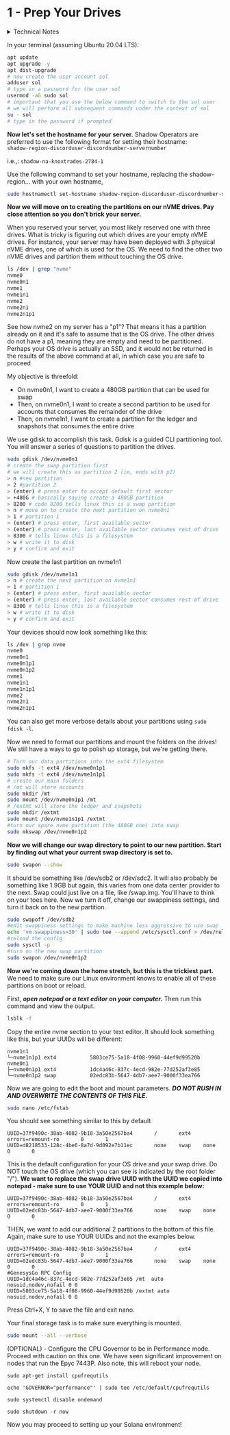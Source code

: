 # 1 - Prep Your Drives


<details><summary>Technical Notes</summary>
It's hard to pinpoint which of your server resources is most important for running a Solana RPC. Is it CPU? Is it RAM? Is it storage? Is it network? To be totally honest, all of them are equally important and critical to run a Solana RPC. Maybe you could skimp a little bit on a validator node, but not RPCs. RPCs get clobbered.

It is dead certain that you need nVME storage, though, and a lot of it. Both Solana RPCs and Validators do the exact same thing under the hood. The only difference is RPCs serve lookup requests, and validators vote on proposed blocks on the blockchain. Everything else is the same.

So whether you are building an RPC or a validator, you begin your journey with prepping your storage.

### Solana melts through your storage in 4 different ways:

* Accounts database
* The Ledger
* Snapshots
* Logs

In a perfect world, all four of these items would be stored on their own dedicated drive with boatloads of storage. This world is not perfect as evidenced by the fact that Cardano exists, and if you are renting a server from a data center provider, you will probably only have an OS drive and 2 big nVME drives,

**Our recommendation is to put logs on your OS drive, Accounts on one of the nVME drives, and the Ledger and snapshots on the second nVME drive.** Here is how to do it.

Let's pretend you have a 256 GB OS drive, and 2x 3.9 TB nVME drives. Let's further pretend your server is provisioned, _**but only the OS drive has a partition created and a filesystem mounted. The nVME drives are just sitting there, completely blank. This is common for nearly every deployment.**_

We have to first bring the nVME drives to life by creating partitions and then adding a filesystem to them.

Let's get through the absolute basics first, though. We need to patch the server, and create a user account that we can run our Solana processes under. **Make absolutely sure you create the sol user, and execute the last command to act as the sol user for all subsequent tasks.**
</details>

In your terminal (assuming Ubuntu 20.04 LTS):

```bash
apt update
apt upgrade -y
apt dist-upgrade
# now create the user account sol
adduser sol
# type in a password for the user sol
usermod -aG sudo sol
# important that you use the below command to switch to the sol user
# we will perform all subsequent commands under the context of sol
su - sol
# type in the password if prompted
```

**Now let's set the hostname for your server.** Shadow Operators are preferred to use the following format for setting their hostname:\
`shadow-region-discorduser-discordnumber-servernumber`

i.e.,: `shadow-na-knoxtrades-2784-1`

Use the following command to set your hostname, replacing the shadow-region... with your own hostname,

```bash
sudo hostnamectl set-hostname shadow-region-discorduser-discordnumber-servernumber
```

**Now we will move on to creating the partitions on our nVME drives. Pay close attention so you don't brick your server.**

When you reserved your server, you most likely reserved one with three drives. What is tricky is figuring out which drives are your empty nVME drives. For instance, your server may have been deployed with 3 physical nVME drives, one of which is used for the OS. We need to find the other two nVME drives and partition them without touching the OS drive.

```bash
ls /dev | grep "nvme"
nvme0
nvme0n1
nvme1
nvme1n1
nvme2
nvme2n1
nvme2n1p1
```

See how nvme2 on my server has a "p1"? That means it has a partition already on it and it's safe to assume that is the OS drive. The other drives do not have a p1, meaning they are empty and need to be partitioned. Perhaps your OS drive is actually an SSD, and it would not be returned in the results of the above command at all, in which case you are safe to proceed

My objective is threefold:

* On nvme0n1, I want to create a 480GB partition that can be used for swap
* Then, on nvme0n1, I want to create a second partition to be used for accounts that consumes the remainder of the drive
* Then, on nvme1n1, I want to create a partition for the ledger and snapshots that consumes the entire drive

We use gdisk to accomplish this task. Gdisk is a guided CLI partitioning tool. You will answer a series of questions to partition the drives.

```bash
sudo gdisk /dev/nvme0n1
# create the swap partition first
# we will create this as partition 2 (ie, ends with p2)
> n #new partition
> 2 #partition 2
> (enter) # press enter to accept default first sector
> +480G # basically saying create a 480GB partition
> 8200 # code 8200 tells linux this is a swap partition
> n # move on to create the next partition on nvme0n1
> 1 # partition 1
> (enter) # press enter, first available sector
> (enter) # press enter, last available sector consumes rest of drive
> 8300 # tells linux this is a filesystem
> w # write it to disk
> y # confirm and exit
```

Now create the last partition on nvme1n1

```bash
sudo gdisk /dev/nvme1n1
> n # create the next partition on nvme1n1
> 1 # partition 1
> (enter) # press enter, first available sector
> (enter) # press enter, last available sector consumes rest of drive
> 8300 # tells linux this is a filesystem
> w # write it to disk
> y # confirm and exit
```

Your devices should now look something like this:

```bash
ls /dev | grep nvme
nvme0
nvme0n1
nvme0n1p1
nvme0n1p2
nvme1
nvme1n1
nvme1n1p1
nvme2
nvme2n1
nvme2n1p1
```

You can also get more verbose details about your partitions using `sudo fdisk -l`.&#x20;

Now we need to format our partitions and mount the folders on the drives! We still have a ways to go to polish up storage, but we're getting there.

```bash
# Turn our data partitions into the ext4 filesystem
sudo mkfs -t ext4 /dev/nvme0n1p1
sudo mkfs -t ext4 /dev/nvme1n1p1
# create our main folders
# /mt will store accounts 
sudo mkdir /mt
sudo mount /dev/nvme0n1p1 /mt
# /extmt will store the ledger and snapshots
sudo mkdir /extmt
sudo mount /dev/nvme1n1p1 /extmt
#turn our spare nvme partition (the 480GB one) into swap
sudo mkswap /dev/nvme0n1p2
```

**Now we will change our swap directory to point to our new partition. Start by finding out what your current swap directory is set to.**

```bash
sudo swapon --show
```

It should be something like /dev/sdb2 or /dev/sdc2. It will also probably be something like 1.9GB but again, this varies from one data center provider to the next. Swap could just live on a file, like /swap.img. You'll have to think on your toes here. Now we turn it off, change our swappiness settings, and turn it back on to the new partition.

```bash
sudo swapoff /dev/sdb2
#edit swappiness settings to make machine less aggressive to use swap
echo 'vm.swappiness=30' | sudo tee --append /etc/sysctl.conf > /dev/null
#reload the config
sudo sysctl -p
#turn on the new swap partition
sudo swapon /dev/nvme0n1p2
```

**Now we're coming down the home stretch, but this is the trickiest part.** We need to make sure our Linux environment knows to enable all of these partitions on boot or reload.&#x20;

First, _**open notepad or a text editor on your computer.**_ Then run this command and view the output.

```bash
lsblk -f
```

Copy the entire nvme section to your text editor. It should look something like this, but your UUIDs will be different:

```
nvme1n1                                                                        
└─nvme1n1p1 ext4           5803ce75-5a18-4f08-9960-44ef9d99520b
nvme0n1                                                                        
├─nvme0n1p1 ext4           1dc4a46c-837c-4ecd-982e-77d252af3e85
└─nvme0n1p2 swap           02edc83b-5647-4db7-aee7-9000f33ea766
```

Now we are going to edit the boot and mount parameters. _**DO NOT RUSH IN AND OVERWRITE THE CONTENTS OF THIS FILE.**_&#x20;

```bash
sudo nano /etc/fstab
```

You should see something similar to this by default

```
UUID=37f9490c-38ab-4082-9b18-3a50e2567ba4       /       ext4    errors=remount-ro       0       1
UUID=d8218533-128c-4be6-8a7d-9d092e7b11ec       none    swap    none    0       0
```

This is the default configuration for your OS drive and your swap drive. Do NOT touch the OS drive (which you can see is indicated by the root folder "/"). **We want to replace the swap drive UUID with the UUID we copied into notepad - make sure to use YOUR UUID and not this example below:**

```
UUID=37f9490c-38ab-4082-9b18-3a50e2567ba4       /       ext4    errors=remount-ro       0       1
UUID=02edc83b-5647-4db7-aee7-9000f33ea766       none    swap    none    0       0
```

THEN, we want to add our additional 2 partitions to the bottom of this file. Again, make sure to use YOUR UUIDs and not the examples below.

```
UUID=37f9490c-38ab-4082-9b18-3a50e2567ba4       /       ext4    errors=remount-ro       0       1
UUID=02edc83b-5647-4db7-aee7-9000f33ea766       none    swap    none    0       0
#GenesysGo RPC Config
UUID=1dc4a46c-837c-4ecd-982e-77d252af3e85 /mt  auto nosuid,nodev,nofail 0 0
UUID=5803ce75-5a18-4f08-9960-44ef9d99520b /extmt auto nosuid,nodev,nofail 0 0
```

Press Ctrl+X, Y to save the file and exit nano.&#x20;

Your final storage task is to make sure everything is mounted.

```bash
sudo mount --all --verbose
```

(OPTIONAL) - Configure the CPU Governor to be in Performance mode. Proceed with caution on this one. We have seen significant improvement on nodes that run the Epyc 7443P. Also note, this will reboot your node.

```shell
sudo apt-get install cpufrequtils

echo 'GOVERNOR="performance"' | sudo tee /etc/default/cpufrequtils

sudo systemctl disable ondemand

sudo shutdown -r now
```

Now you may proceed to setting up your Solana environment!
